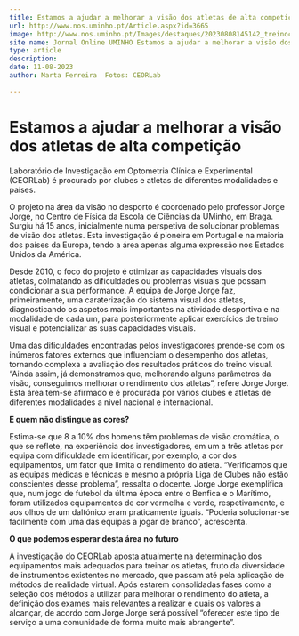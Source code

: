 ```yaml
---
title: Estamos a ajudar a melhorar a visão dos atletas de alta competição
url: http://www.nos.uminho.pt/Article.aspx?id=3665
image: http://www.nos.uminho.pt/Images/destaques/20230808145142_treinocampo.jpg
site name: Jornal Online UMINHO Estamos a ajudar a melhorar a visão dos atletas de alta competição
type: article
description: 
date: 11-08-2023
author: Marta Ferreira  Fotos: CEORLab

---
```

# Estamos a ajudar a melhorar a visão dos atletas de alta competição


  

Laboratório de Investigação em Optometria Clínica e Experimental (CEORLab) é procurado por clubes e atletas de diferentes modalidades e países.

O projeto na área da visão no desporto é coordenado pelo professor Jorge Jorge, no Centro de Física da Escola de Ciências da UMinho, em Braga. Surgiu há 15 anos, inicialmente numa perspetiva de solucionar problemas de visão dos atletas. Esta investigação é pioneira em Portugal e na maioria dos países da Europa, tendo a área apenas alguma expressão nos Estados Unidos da América.

Desde 2010, o foco do projeto é otimizar as capacidades visuais dos atletas, colmatando as dificuldades ou problemas visuais que possam condicionar a sua performance. A equipa de Jorge Jorge faz, primeiramente, uma caraterização do sistema visual dos atletas, diagnosticando os aspetos mais importantes na atividade desportiva e na modalidade de cada um, para posteriormente aplicar exercícios de treino visual e potencializar as suas capacidades visuais.

Uma das dificuldades encontradas pelos investigadores prende-se com os inúmeros fatores externos que influenciam o desempenho dos atletas, tornando complexa a avaliação dos resultados práticos do treino visual. “Ainda assim, já demonstramos que, melhorando alguns parâmetros da visão, conseguimos melhorar o rendimento dos atletas”, refere Jorge Jorge. Esta área tem-se afirmado e é procurada por vários clubes e atletas de diferentes modalidades a nível nacional e internacional.

**E quem não distingue as cores?** 

Estima-se que 8 a 10% dos homens têm problemas de visão cromática, o que se reflete, na experiência dos investigadores, em um a três atletas por equipa com dificuldade em identificar, por exemplo, a cor dos equipamentos, um fator que limita o rendimento do atleta. “Verificamos que as equipas médicas e técnicas e mesmo a própria Liga de Clubes não estão conscientes desse problema”, ressalta o docente. Jorge Jorge exemplifica que, num jogo de futebol da última época entre o Benfica e o Marítimo, foram utilizados equipamentos de cor vermelha e verde, respetivamente, e aos olhos de um daltónico eram praticamente iguais. “Poderia solucionar-se facilmente com uma das equipas a jogar de branco”, acrescenta.

**O que podemos esperar desta área no futuro** 

A investigação do CEORLab aposta atualmente na determinação dos equipamentos mais adequados para treinar os atletas, fruto da diversidade de instrumentos existentes no mercado, que passam até pela aplicação de métodos de realidade virtual. Após estarem consolidadas fases como a seleção dos métodos a utilizar para melhorar o rendimento do atleta, a definição dos exames mais relevantes a realizar e quais os valores a alcançar, de acordo com Jorge Jorge será possível “oferecer este tipo de serviço a uma comunidade de forma muito mais abrangente”.
 

